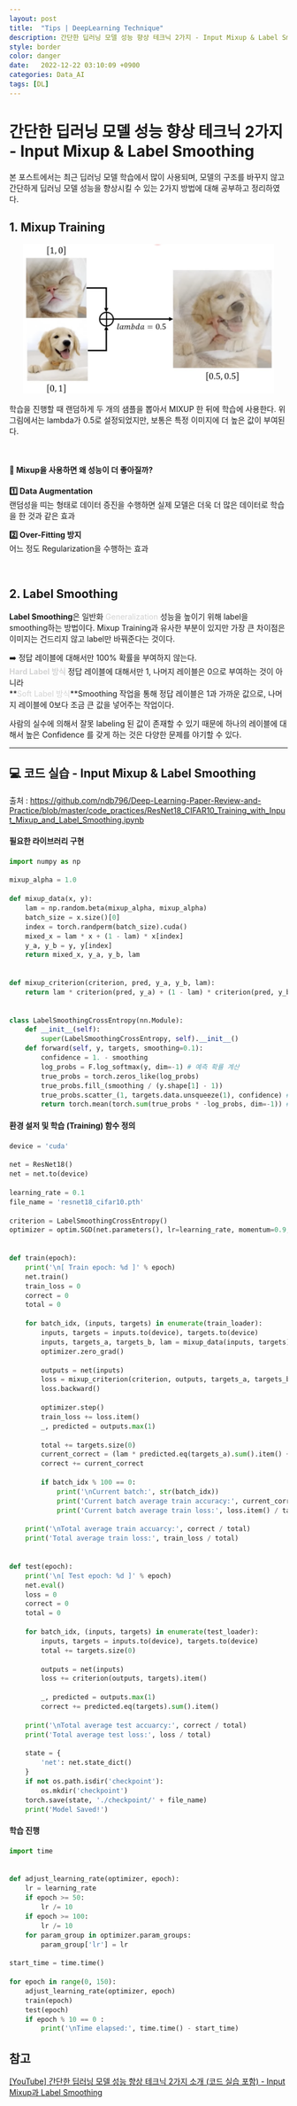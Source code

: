 ```yaml
---
layout: post
title:  "Tips | DeepLearning Technique"
description: 간단한 딥러닝 모델 성능 향상 테크닉 2가지 - Input Mixup & Label Smoothing<img src='/assets/img/data_ai_img/mixup.png' width="90%">
style: border
color: danger
date:   2022-12-22 03:10:09 +0900
categories: Data_AI
tags: [DL]
---
```

# 간단한 딥러닝 모델 성능 향상 테크닉 2가지 - Input Mixup & Label Smoothing

<!-- LeakGAN : Long Text Generation via Adversarial Training with Leaked Information -->

본 포스트에서는 최근 딥러닝 모델 학습에서 많이 사용되며, 모델의 구조를 바꾸지 않고 간단하게 딥러닝 모델 성능을 향상시킬 수 있는 2가지 방법에 대해 공부하고 정리하였다. 



## 1. Mixup Training
<p align='center'>
<img src='/assets/img/data_ai_img/mixup.png' width="90%">
</p>

학습을 진행할 때 랜덤하게 두 개의 샘플을 뽑아서 MIXUP 한 뒤에 학습에 사용한다. 위 그림에서는 lambda가 0.5로 설정되었지만, 보통은 특정 이미지에 더 높은 값이 부여된다.

<br/>

#### **🤔 Mixup을 사용하면 왜 성능이 더 좋아질까?**

**1️⃣ Data Augmentation** <br/>
랜덤성을 띠는 형태로 데이터 증진을 수행하면 실제 모델은 더욱 더 많은 데이터로 학습을 한 것과 같은 효과

**2️⃣ Over-Fitting 방지** <br/>
어느 정도 Regularization을 수행하는 효과

<br/>


## 2. Label Smoothing
**Label Smoothing**은 일반화 <font color='lightgray'>Generalization</font> 성능을 높이기 위해 label을 smoothing하는 방법이다. Mixup Training과 유사한 부분이 있지만 가장 큰 차이점은 이미지는 건드리지 않고 label만 바꿔준다는 것이다.

➡️ 정답 레이블에 대해서만 100% 확률을 부여하지 않는다.<br/>
**<font color='lightgray'>Hard Label 방식</font>** 정답 레이블에 대해서만 1, 나머지 레이블은 0으로 부여하는 것이 아니라 <br/>
**<font color='lightgray'>Soft Label 방식</font>**Smoothing 작업을 통해 정답 레이블은 1과 가까운 값으로, 나머지 레이블에 0보다 조금 큰 값을 넣어주는 작업이다.

사람의 실수에 의해서 잘못 labeling 된 값이 존재할 수 있기 때문에 하나의 레이블에 대해서 높은 Confidence 를 갖게 하는 것은 다양한 문제를 야기할 수 있다.

---
## 💻 코드 실습 - Input Mixup & Label Smoothing

출처 : <https://github.com/ndb796/Deep-Learning-Paper-Review-and-Practice/blob/master/code_practices/ResNet18_CIFAR10_Training_with_Input_Mixup_and_Label_Smoothing.ipynb>

#### 필요한 라이브러리 구현
```python
import numpy as np

mixup_alpha = 1.0

def mixup_data(x, y):
    lam = np.random.beta(mixup_alpha, mixup_alpha)
    batch_size = x.size()[0]
    index = torch.randperm(batch_size).cuda()
    mixed_x = lam * x + (1 - lam) * x[index]
    y_a, y_b = y, y[index]
    return mixed_x, y_a, y_b, lam


def mixup_criterion(criterion, pred, y_a, y_b, lam):
    return lam * criterion(pred, y_a) + (1 - lam) * criterion(pred, y_b)


class LabelSmoothingCrossEntropy(nn.Module):
    def __init__(self):
        super(LabelSmoothingCrossEntropy, self).__init__()
    def forward(self, y, targets, smoothing=0.1):
        confidence = 1. - smoothing
        log_probs = F.log_softmax(y, dim=-1) # 예측 확률 계산
        true_probs = torch.zeros_like(log_probs)
        true_probs.fill_(smoothing / (y.shape[1] - 1))
        true_probs.scatter_(1, targets.data.unsqueeze(1), confidence) # 정답 인덱스의 정답 확률을 confidence로 변경
        return torch.mean(torch.sum(true_probs * -log_probs, dim=-1)) # negative log likelihood
```

#### 환경 설저 및 학습 (Training) 함수 정의
```python
device = 'cuda'

net = ResNet18()
net = net.to(device)

learning_rate = 0.1
file_name = 'resnet18_cifar10.pth'

criterion = LabelSmoothingCrossEntropy()
optimizer = optim.SGD(net.parameters(), lr=learning_rate, momentum=0.9, weight_decay=0.0002)


def train(epoch):
    print('\n[ Train epoch: %d ]' % epoch)
    net.train()
    train_loss = 0
    correct = 0
    total = 0

    for batch_idx, (inputs, targets) in enumerate(train_loader):
        inputs, targets = inputs.to(device), targets.to(device)
        inputs, targets_a, targets_b, lam = mixup_data(inputs, targets)
        optimizer.zero_grad()

        outputs = net(inputs)
        loss = mixup_criterion(criterion, outputs, targets_a, targets_b, lam)
        loss.backward()

        optimizer.step()
        train_loss += loss.item()
        _, predicted = outputs.max(1)

        total += targets.size(0)
        current_correct = (lam * predicted.eq(targets_a).sum().item() + (1 - lam) * predicted.eq(targets_b).sum().item())
        correct += current_correct

        if batch_idx % 100 == 0:
            print('\nCurrent batch:', str(batch_idx))
            print('Current batch average train accuracy:', current_correct / targets.size(0))
            print('Current batch average train loss:', loss.item() / targets.size(0))

    print('\nTotal average train accuarcy:', correct / total)
    print('Total average train loss:', train_loss / total)


def test(epoch):
    print('\n[ Test epoch: %d ]' % epoch)
    net.eval()
    loss = 0
    correct = 0
    total = 0

    for batch_idx, (inputs, targets) in enumerate(test_loader):
        inputs, targets = inputs.to(device), targets.to(device)
        total += targets.size(0)

        outputs = net(inputs)
        loss += criterion(outputs, targets).item()

        _, predicted = outputs.max(1)
        correct += predicted.eq(targets).sum().item()

    print('\nTotal average test accuarcy:', correct / total)
    print('Total average test loss:', loss / total)

    state = {
        'net': net.state_dict()
    }
    if not os.path.isdir('checkpoint'):
        os.mkdir('checkpoint')
    torch.save(state, './checkpoint/' + file_name)
    print('Model Saved!')
```

#### 학습 진행
```python
import time


def adjust_learning_rate(optimizer, epoch):
    lr = learning_rate
    if epoch >= 50:
        lr /= 10
    if epoch >= 100:
        lr /= 10
    for param_group in optimizer.param_groups:
        param_group['lr'] = lr

start_time = time.time()

for epoch in range(0, 150):
    adjust_learning_rate(optimizer, epoch)
    train(epoch)
    test(epoch)
    if epoch % 10 == 0 :
        print('\nTime elapsed:', time.time() - start_time)
```

## 참고

[[YouTube] 간단한 딥러닝 모델 성능 향상 테크닉 2가지 소개 (코드 실습 포함) - Input Mixup과 Label Smoothing](https://www.youtube.com/watch?v=T54ouYCsawQ&list=PLRx0vPvlEmdADpce8aoBhNnDaaHQN1Typ&index=20)